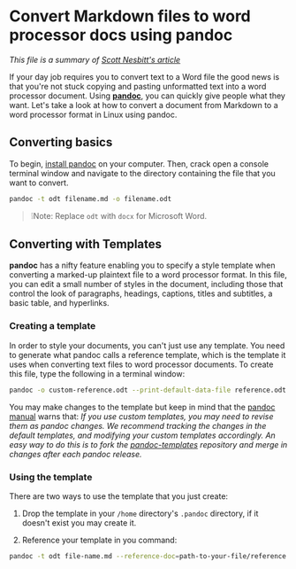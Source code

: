 # Convert Markdown files to word processor docs using pandoc

*This file is a summary of [Scott Nesbitt's article](https://opensource.com/article/19/5/convert-markdown-to-word-pandoc#comments)*

If your day job requires you to convert text to a Word file the good news is that you're not stuck copying and pasting unformatted text into a word processor document. Using **[pandoc](https://pandoc.org/)**, you can quickly give people what they want. Let's take a look at how to convert a document from Markdown to a word processor format in Linux using pandoc. ​​​​

## Converting basics

To begin, [install pandoc](https://pandoc.org/installing.html) on your computer. Then, crack open a console terminal window and navigate to the directory containing the file that you want to convert.

```bash
pandoc -t odt filename.md -o filename.odt
```

> ❕Note:
> Replace `odt` with `docx` for Microsoft Word.

## Converting with Templates

**pandoc** has a nifty feature enabling you to specify a style template when converting a marked-up plaintext file to a word processor format. In this file, you can edit a small number of styles in the document, including those that control the look of paragraphs, headings, captions, titles and subtitles, a basic table, and hyperlinks.

### Creating a template

In order to style your documents, you can't just use any template. You need to generate what pandoc calls a reference template, which is the template it uses when converting text files to word processor documents. To create this file, type the following in a terminal window:

```bash
pandoc -o custom-reference.odt --print-default-data-file reference.odt
```

You may make changes to the template but keep in mind that the [pandoc manual](https://pandoc.org/MANUAL.html) warns that: *If you use custom templates, you may need to revise them as pandoc changes. We recommend tracking the changes in the default templates, and modifying your custom templates accordingly. An easy way to do this is to fork the [pandoc-templates](https://github.com/jgm/pandoc-templates) repository and merge in changes after each pandoc release.*

### Using the template

There are two ways to use the template that you just create:

1. Drop the template in your `/home` directory's `.pandoc` directory, if it doesn't exist you may create it.

2. Reference your template in you command:

```bash
pandoc -t odt file-name.md --reference-doc=path-to-your-file/reference.odt -o file-name.odt
```
